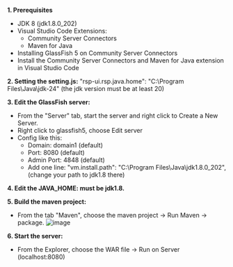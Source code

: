 **1. Prerequisites**
  + JDK 8 (jdk1.8.0_202)
  + Visual Studio Code Extensions:
    - Community Server Connectors
    - Maven for Java
  + Installing GlassFish 5 on Community Server Connectors
  + Install the Community Server Connectors and Maven for Java extension in Visual Studio Code

**2. Setting the setting.js:** "rsp-ui.rsp.java.home": "C:\\Program Files\\Java\\jdk-24" (the jdk version must be at least 20)

**3. Edit the GlassFish server:**
  + From the "Server" tab, start the server and right click to Create a New Server.
  + Right click to glassfish5, choose Edit server
  + Config like this:
    - Domain: domain1 (default)
    - Port: 8080 (default)
    - Admin Port: 4848 (default)
    - Add one line: "vm.install.path": "C:\\Program Files\\Java\\jdk1.8.0_202", (change your path to jdk1.8 there)
  
 **4. Edit the JAVA_HOME: must be jdk1.8.**

  **5. Build the maven project:**
  + From the tab "Maven", choose the maven project -> Run Maven -> package.
   ![image](https://github.com/user-attachments/assets/cfa4a166-004e-48d7-af5b-31316a8840f9)

  **6. Start the server:**
  + From the Explorer, choose the WAR file -> Run on Server (localhost:8080)
